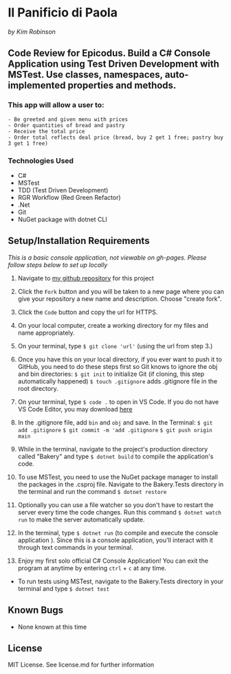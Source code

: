 # Il Panificio di Paola
_by Kim Robinson_

## Code Review for Epicodus. Build a C# Console Application using Test Driven Development with MSTest.  Use classes, namespaces, auto-implemented properties and methods.

###  This app will allow a user to:
    - Be greeted and given menu with prices
    - Order quantities of bread and pastry
    - Receive the total price
    - Order total reflects deal price (bread, buy 2 get 1 free; pastry buy 3 get 1 free)

### Technologies Used

* C#
* MSTest
* TDD (Test Driven Development)
* RGR Workflow (Red Green Refactor)
* .Net
* Git
* NuGet package with dotnet CLI

## Setup/Installation Requirements

_This is a basic console application, not viewable on gh-pages. Please follow steps below to set up locally_

1. Navigate to [my github repository](https://github.com/kimmykokonut/Bakery.Solution) for this project 

2. Click the `Fork` button and  you will be taken to a new page where you can give your repository a new name and description. Choose "create fork".

3. Click the `Code` button and copy the url for HTTPS.

4. On your local computer, create a working directory for my files and name appropriately.

5. On your terminal, type `$ git clone 'url'` (using the url from step 3.)

6. Once you have this on your local directory, if you ever want to push it to GitHub, you need to do these steps first so Git knows to ignore the obj and bin directories:
`$ git init` to initialize Git (if cloning, this step automatically happened)
`$ touch .gitignore` adds .gitignore file in the root directory. 

7. On your terminal, type `$ code .` to open in VS Code.  If you do not have VS Code Editor, you may download [here](https://code.visualstudio.com/)

8. In the .gitignore file, add `bin` and `obj` and save.
In the Terminal:
`$ git add .gitignore`
`$ git commit -m 'add .gitignore`
`$ git push origin main`

9. While in the terminal, navigate to the project's production directory called "Bakery" and type `$ dotnet build` to compile the application's code.

10.  To use MSTest, you need to use the NuGet package manager to install the packages in the .csproj file.  Navigate to the Bakery.Tests directory in the terminal and run the command `$ dotnet restore`

11.  Optionally you can use a file watcher so you don't have to restart the server every time the code changes. Run this command `$ dotnet watch run` to make the server automatically update.

12. In the terminal, type `$ dotnet run` (to compile and execute the console application ). Since this is a console application, you'll interact with it through text commands in your terminal.

13. Enjoy my first solo official C# Console Application!  You can exit the program at anytime by entering `ctrl` + `c` at any time.

* To run tests using MSTest, navigate to the Bakery.Tests directory in your terminal and type `$ dotnet test`

## Known Bugs
* None known at this time

## License
MIT License. See license.md for further information